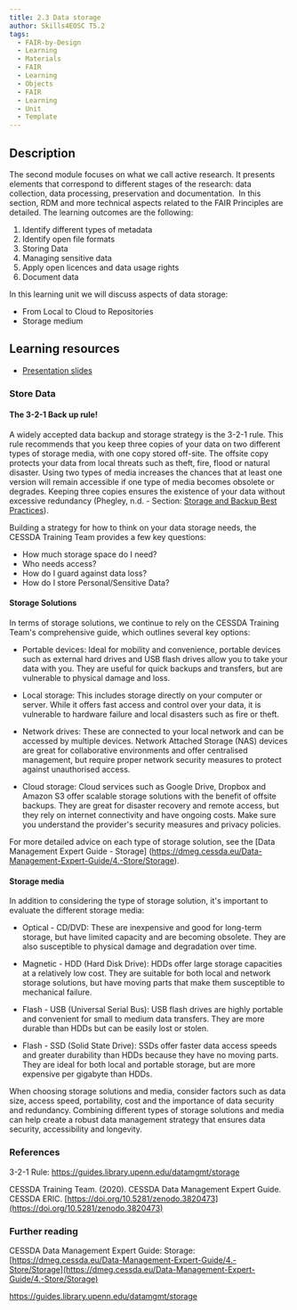 ```yaml
---
title: 2.3 Data storage
author: Skills4EOSC T5.2
tags:
  - FAIR-by-Design
  - Learning
  - Materials
  - FAIR
  - Learning
  - Objects
  - FAIR
  - Learning
  - Unit
  - Template
---
```

## Description

The second module focuses on what we call active research. It presents elements that correspond to different stages of the research: data collection, data processing, preservation and documentation.  In this section, RDM and more technical aspects related to the FAIR Principles are detailed. The learning outcomes are the following:

1. Identify different types of metadata
2. Identify open file formats
3. Storing Data
4. Managing sensitive data
5. Apply open licences and data usage rights
6. Document data

In this learning unit we will discuss aspects of data storage:

- From Local to Cloud to Repositories
- Storage medium

## Learning resources

- [Presentation slides](https://docs.google.com/presentation/d/1a6RvMxeeIvIBxXNe9tUDFHQG8Tz5kbys/edit?usp=sharing&ouid=102604071504748959042&rtpof=true&sd=true)
### Store Data

#### The 3-2-1 Back up rule!

A widely accepted data backup and storage strategy is the 3-2-1 rule. This rule recommends that you keep three copies of your data on two different types of storage media, with one copy stored off-site. The offsite copy protects your data from local threats such as theft, fire, flood or natural disaster. Using two types of media increases the chances that at least one version will remain accessible if one type of media becomes obsolete or degrades. Keeping three copies ensures the existence of your data without excessive redundancy (Phegley, n.d. - Section: [Storage and Backup Best Practices](https://guides.library.upenn.edu/datamgmt/storage)).

Building a strategy for how to think on your data storage needs, the CESSDA Training Team provides a few key questions: 

- How much storage space do I need?
- Who needs access?
- How do I guard against data loss?
- How do I store Personal/Sensitive Data?

#### Storage Solutions

In terms of storage solutions, we continue to rely on the CESSDA Training Team's comprehensive guide, which outlines several key options:

- Portable devices: Ideal for mobility and convenience, portable devices such as external hard drives and USB flash drives allow you to take your data with you. They are useful for quick backups and transfers, but are vulnerable to physical damage and loss.
  
- Local storage: This includes storage directly on your computer or server. While it offers fast access and control over your data, it is vulnerable to hardware failure and local disasters such as fire or theft.
  
- Network drives: These are connected to your local network and can be accessed by multiple devices. Network Attached Storage (NAS) devices are great for collaborative environments and offer centralised management, but require proper network security measures to protect against unauthorised access.
  
- Cloud storage: Cloud services such as Google Drive, Dropbox and Amazon S3 offer scalable storage solutions with the benefit of offsite backups. They are great for disaster recovery and remote access, but they rely on internet connectivity and have ongoing costs. Make sure you understand the provider's security measures and privacy policies.

For more detailed advice on each type of storage solution, see the [Data Management Expert Guide - Storage] (https://dmeg.cessda.eu/Data-Management-Expert-Guide/4.-Store/Storage).

#### Storage media

In addition to considering the type of storage solution, it's important to evaluate the different storage media:

- Optical - CD/DVD: These are inexpensive and good for long-term storage, but have limited capacity and are becoming obsolete. They are also susceptible to physical damage and degradation over time.
  
- Magnetic - HDD (Hard Disk Drive): HDDs offer large storage capacities at a relatively low cost. They are suitable for both local and network storage solutions, but have moving parts that make them susceptible to mechanical failure.
  
- Flash - USB (Universal Serial Bus): USB flash drives are highly portable and convenient for small to medium data transfers. They are more durable than HDDs but can be easily lost or stolen.
  
- Flash - SSD (Solid State Drive): SSDs offer faster data access speeds and greater durability than HDDs because they have no moving parts. They are ideal for both local and portable storage, but are more expensive per gigabyte than HDDs.

When choosing storage solutions and media, consider factors such as data size, access speed, portability, cost and the importance of data security and redundancy. Combining different types of storage solutions and media can help create a robust data management strategy that ensures data security, accessibility and longevity.



### References

3-2-1 Rule: https://guides.library.upenn.edu/datamgmt/storage

CESSDA Training Team. (2020). CESSDA Data Management Expert Guide. CESSDA ERIC. [https://doi.org/10.5281/zenodo.3820473](https://doi.org/10.5281/zenodo.3820473)

### Further reading

CESSDA Data Management Expert Guide: Storage: [https://dmeg.cessda.eu/Data-Management-Expert-Guide/4.-Store/Storage](https://dmeg.cessda.eu/Data-Management-Expert-Guide/4.-Store/Storage)

https://guides.library.upenn.edu/datamgmt/storage


